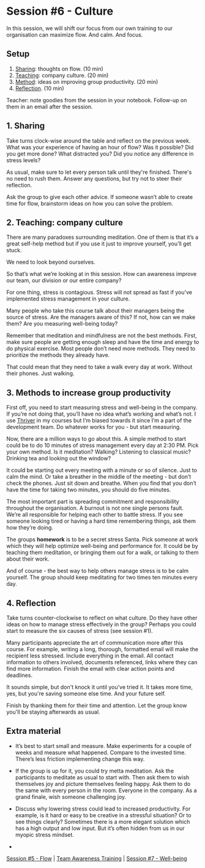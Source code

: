 # Session #6 - Culture

In this session, we will shift our focus from our own training to our organisation can maximize flow. And calm. And focus.

## Setup
1. [Sharing](#1-sharing): thoughts on flow. (10 min)
2. [Teaching](#2-teaching-company-culture): company culture. (20 min)
3. [Method](#3-methods-to-increase-group-productivity): ideas on improving group productivity. (20 min)
4. [Reflection](#4-reflection). (10 min)

Teacher: note goodies from the session in your notebook. Follow-up on them in an email after the session.

## 1. Sharing
Take turns clock-wise around the table and reflect on the previous week. What was your experience of having an hour of flow? Was it possible? Did you get more done? What distracted you? Did you notice any difference in stress levels?

As usual, make sure to let every person talk until they're finished. There's no need to rush them. Answer any questions, but try not to steer their reflection.

Ask the group to give each other advice. If someone wasn’t able to create time for flow, brainstorm ideas on how  you can solve the problem.

## 2. Teaching: company culture
There are many paradoxes surrounding meditation. One of them is that it’s a great self-help method but if you use it just to improve yourself, you’ll get stuck.

We need to look beyond ourselves.

So that’s what we’re looking at in this session. How can awareness improve our team, our division or our entire company?

For one thing, stress is contagious. Stress will not spread as fast if you've implemented stress management in your culture.

Many people who take this course talk about their managers being the source of stress. Are the managers aware of this? If not, how can we make them? Are you measuring well-being today?

Remember that meditation and mindfulness are not the best methods. First, make sure people are getting enough sleep and have the time and energy to do physical exercise. Most people don’t need more methods. They need to prioritize the methods they already have.

That could mean that they need to take a walk every day at work. Without their phones. Just walking.

## 3. Methods to increase group productivity

First off, you need to start measuring stress and well-being in the company. If you’re not doing that, you’ll have no idea what’s working and what’s not. I use [Thriver](http://www.thriver.io) in my courses but I’m biased towards it since I’m a part of the development team. Do whatever works for you - but start measuring.

Now, there are a million ways to go about this. A simple method to start could be to do 10 minutes of stress management every day at 2:30 PM. Pick your own method. Is it meditation? Walking? Listening to classical music? Drinking tea and looking out the window?

It could be starting out every meeting with a minute or so of silence. Just to calm the mind. Or take a breather in the middle of the meeting - but don’t check the phones. Just sit down and breathe. When you find that you don’t have the time for taking two minutes, you should do five minutes.

The most important part is spreading commitment and responsibility throughout the organisation. A burnout is not one single persons fault. We’re all responsible for helping each other to battle stress. If you see someone looking tired or having a hard time remembering things, ask them how they’re doing. 

The groups **homework** is to be a secret stress Santa. Pick someone at work which they will help optimize well-being and performance for. It could be by teaching them meditation, or bringing them out for a walk, or talking to them about their work. 

And of course - the best way to help others manage stress is to be calm yourself. The group should keep meditating for two times ten minutes every day.

## 4. Reflection
Take turns counter-clockwise to reflect on what culture. Do they have other ideas on how to manage stress effectively in the group? Perhaps you could start to measure the six causes of stress (see session #1).

Many participants appreciate the art of communication more after this course. For example, writing a long, thorough, formatted email will make the recipient less stressed. Include everything in the email. All contact information to others involved, documents referenced, links where they can find more information. Finish the email with clear action points and deadlines.

It sounds simple, but don't knock it until you've tried it. It takes more time, yes, but you're saving someone else time. And your future self.

Finish by thanking them for their time and attention. Let the group know you'll be staying afterwards as usual.

## Extra material
- It’s best to start small and measure. Make experiments for a couple of weeks and measure what happened. Compare to the invested time. There’s less friction implementing change this way. 
- If the group is up for it, you could try metta meditation. Ask the participants to meditate as usual to start with. Then ask them to wish themselves joy and picture themselves feeling happy. Ask them to do the same with every person in the room. Everyone in the company. As a grand finale,  wish someone challenging joy.
- Discuss why lowering stress could lead to increased productivity. For example, is it hard or easy to be creative in a stressful situation? Or to see things clearly? Sometimes there is a more elegant solution which has a high output and low input. But it’s often hidden from us in our myopic stress mindset.

-

[Session #5 - Flow](session-05-flow.md) | [Team Awareness Training](../../..) | [Session #7 - Well-being](session-07-well-being.md)
